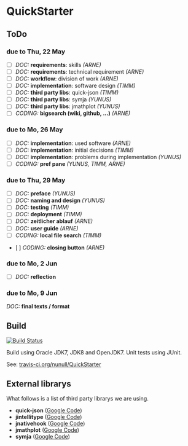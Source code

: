 QuickStarter
============

ToDo
----

### due to Thu, 22 May

* [ ] *DOC:* **requirements**: skills *(ARNE)*
* [ ] *DOC:* **requirements**: technical requirement *(ARNE)*
* [ ] *DOC:* **workflow**: division of work *(ARNE)*
* [ ] *DOC:* **implementation**: software design *(TIMM)*
* [ ] *DOC:* **third party libs**: quick-json *(TIMM)*
* [ ] *DOC:* **third party libs**: symja *(YUNUS)*
* [ ] *DOC:* **third party libs**: jmathplot *(YUNUS)*
* [ ] *CODING:* **bigsearch (wiki, github, ...)** *(ARNE)*

### due to Mo, 26 May

* [ ] *DOC:* **implementation**: used software *(ARNE)*
* [ ] *DOC:* **implementation**: initial decisions *(TIMM)*
* [ ] *DOC:* **implementation**: problems during implementation *(YUNUS)*
* [ ] *CODING:* **pref pane** *(YUNUS, TIMM, ARNE)*

### due to Thu, 29 May

* [ ] *DOC:* **preface** *(YUNUS)*
* [ ] *DOC:* **naming and design** *(YUNUS)*
* [ ] *DOC:* **testing** *(TIMM)*
* [ ] *DOC:* **deployment** *(TIMM)*
* [ ] *DOC:* **zeitlicher ablauf** *(ARNE)*
* [ ] *DOC:* **user guide** *(ARNE)*
* [ ] *CODING:* **local file search** *(TIMM)*
* [ ] *CODING:* **closing button** *(ARNE)*

### due to Mo, 2 Jun

* [ ] *DOC:* **reflection**

### due to Mo, 9 Jun

*DOC:* **final texts / format**

Build
-----

[![Build Status](https://travis-ci.org/nunull/QuickStarter.svg?branch=master)](https://travis-ci.org/nunull/QuickStarter)

Build using Oracle JDK7, JDK8 and OpenJDK7. Unit tests using JUnit.

See: [travis-ci.org/nunull/QuickStarter](https://travis-ci.org/nunull/QuickStarter)

External librarys
-----------------

What follows is a list of third party librarys we are using.

* **quick-json** ([Google Code](https://code.google.com/p/quick-json/))
* **jintellitype** ([Google Code](https://code.google.com/p/jintellitype/))
* **jnativehook** ([Google Code](https://code.google.com/p/jnativehook/))
* **jmathplot** ([Google Code](https://code.google.com/p/jmathplot/))
* **symja** ([Google Code](https://code.google.com/p/symja/))
